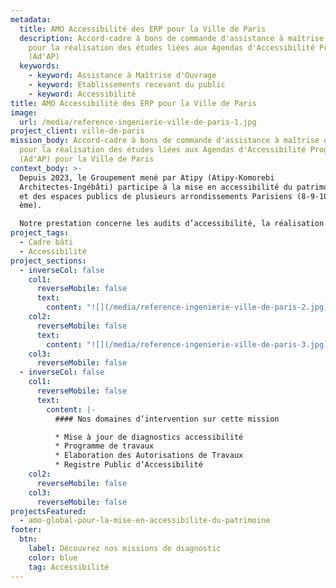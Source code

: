 ```yaml
---
metadata:
  title: AMO Accessibilité des ERP pour la Ville de Paris
  description: Accord-cadre à bons de commande d'assistance à maîtrise d’ouvrage
    pour la réalisation des études liées aux Agendas d'Accessibilité Programmée
    (Ad'AP)
  keywords:
    - keyword: Assistance à Maîtrise d'Ouvrage
    - keyword: Etablissements recevant du public
    - keyword: Accessibilité
title: AMO Accessibilité des ERP pour la Ville de Paris
image:
  url: /media/reference-ingenierie-ville-de-paris-1.jpg
project_client: ville-de-paris
mission_body: Accord-cadre à bons de commande d'assistance à maîtrise d’ouvrage
  pour la réalisation des études liées aux Agendas d'Accessibilité Programmée
  (Ad'AP) pour la Ville de Paris
context_body: >-
  Depuis 2023, le Groupement mené par Atipy (Atipy-Komorebi
  Architectes-Ingébâti) participe à la mise en accessibilité du patrimoine bâti
  et des espaces publics de plusieurs arrondissements Parisiens (8-9-10-16-17
  ème).

  Notre prestation concerne les audits d’accessibilité, la réalisation de programmes de travaux, l’élaboration des autorisations de travaux et la création du Registre Public d’Accessibilité. Tous les types d’ERP et d’IOP sont concernés&nbsp;: crèches, écoles, collèges, conservatoire, piscine, gymnase, etc.). Une grande diversité de bâtiments pour un grand projet&nbsp;!
project_tags:
  - Cadre bâti
  - Accessibilité
project_sections:
  - inverseCol: false
    col1:
      reverseMobile: false
      text:
        content: "![](/media/reference-ingenierie-ville-de-paris-2.jpg)"
    col2:
      reverseMobile: false
      text:
        content: "![](/media/reference-ingenierie-ville-de-paris-3.jpg)"
    col3:
      reverseMobile: false
  - inverseCol: false
    col1:
      reverseMobile: false
      text:
        content: |-
          #### Nos domaines d’intervention sur cette mission

          * Mise à jour de diagnostics accessibilité
          * Programme de travaux
          * Elaboration des Autorisations de Travaux
          * Registre Public d’Accessibilité
    col2:
      reverseMobile: false
    col3:
      reverseMobile: false
projectsFeatured:
  - amo-global-pour-la-mise-en-accessibilite-du-patrimoine
footer:
  btn:
    label: Découvrez nos missions de diagnostic
    color: blue
    tag: Accessibilité
---
```

